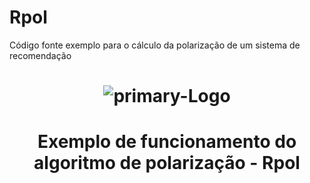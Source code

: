 # Rpol
Código fonte exemplo para o cálculo da polarização de um sistema de recomendação


<h1 align="center">
    <img src="https://ibb.co/q9x1qd2" alt="primary-Logo" border="0">
</h1>

<h1 align="center">
    Exemplo de funcionamento do algoritmo de polarização - Rpol
</h1>

